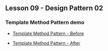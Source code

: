 ## Lesson 09 - Design Pattern 02
### Template Method Pattern demo

- [Template Method Pattern - Before](src/main/java/data_mining/before)

- [Template Method Pattern - After](src/main/java/data_mining/after)
